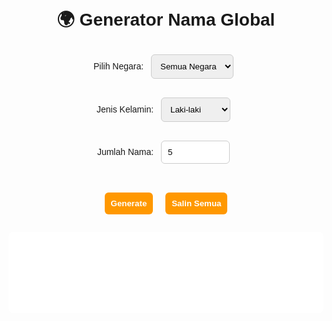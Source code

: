 <!DOCTYPE html>
<html lang="id">
<head>
  <meta charset="UTF-8">
  <meta name="viewport" content="width=device-width, initial-scale=1.0">
  <title>Generator Nama Global</title>
  <style>
    body {
      font-family: Arial, sans-serif;
      background-size: cover;
      background-position: center;
      background-repeat: no-repeat;
      text-align: center;
      padding: 20px;
      transition: background-image 1s ease-in-out;
    }
    h1 { margin-bottom: 20px; }
    select, input, button {
      margin: 8px;
      padding: 10px;
      border-radius: 6px;
      border: 1px solid #ccc;
    }
    button {
      cursor: pointer;
      background: #ff9800;
      color: white;
      border: none;
      font-weight: bold;
    }
    button:hover { background: #e68900; }
    #output {
      margin-top: 20px;
      padding: 15px;
      background: white;
      border-radius: 8px;
      min-height: 100px;
      text-align: left;
      white-space: pre-wrap;
    }
    .name-row {
      display: flex;
      justify-content: space-between;
      align-items: center;
      margin-bottom: 4px;
      padding: 2px 4px;
      border-bottom: 1px solid #eee;
      transition: background 0.3s;
    }
    .name-text { flex: 1; text-align: left; }
    .copy-single {
      margin-left: 10px;
      padding: 2px 6px;
      font-size: 12px;
      background: #4caf50;
      border: none;
      color: white;
      border-radius: 4px;
      cursor: pointer;
    }
    .copy-single:hover { background: #43a047; }
    .copied { color: gray; font-weight: bold; }
    #copyMsg { margin-top: 10px; color: green; font-weight: bold; display: none; }
  </style>
</head>
<body>
  <h1>🌍 Generator Nama Global</h1>

  <label for="country">Pilih Negara:</label>
  <select id="country">
    <option>Semua Negara</option>
  </select>

  <label for="gender">Jenis Kelamin:</label>
  <select id="gender">
    <option>Laki-laki</option>
    <option>Perempuan</option>
  </select>

  <label for="jumlah">Jumlah Nama:</label>
  <input type="number" id="jumlah" value="5" min="1" max="1000000">

  <br>
  <button onclick="generateNames()">Generate</button>
  <button onclick="copyNames()">Salin Semua</button>

  <div id="output"></div>
  <div id="copyMsg">✅ Nama berhasil disalin!</div>

  <script>
    // Background berganti setiap 2 detik
    const backgrounds = [
      'url("https://images.unsplash.com/photo-1506748686210-1b8b3a1e6e0a")',
      'url("https://images.unsplash.com/photo-1518709268802-8b1b1b1b1b1b")'
    ];
    let currentBackground = 0;
    setInterval(() => {
      currentBackground = (currentBackground + 1) % backgrounds.length;
      document.body.style.backgroundImage = backgrounds[currentBackground];
    }, 2000);

    // Daftar negara
    const allCountries = [
      "Indonesia","Jepang","Amerika Serikat","Jerman",
      "Italia","Prancis","Yunani","Mexico","Kanada","Brasil",
      "Australia","Spanyol","Belanda","Norwegia","Irlandia","Mesir","Thailand"
    ];

    // Nama contoh per negara
    const sampleNames = {
      "Indonesia": {
        "Laki-laki": { "depan":["Budi","Andi","Agus","Rizki"], "belakang":["Santoso","Pratama","Setiawan","Wijaya"] },
        "Perempuan": { "depan":["Siti","Dewi","Ayu","Rina"], "belakang":["Lestari","Putri","Wulandari","Halimah"] }
      },
      "Jepang": {
        "Laki-laki": { "depan":["Haruto","Kaito","Ren"], "belakang":["Sato","Takahashi","Yamamoto"] },
        "Perempuan": { "depan":["Sakura","Yui","Hina"], "belakang":["Tanaka","Kobayashi","Nakamura"] }
      },
      "Amerika Serikat": {
        "Laki-laki": { "depan":["James","Michael","David"], "belakang":["Smith","Johnson","Brown"] },
        "Perempuan": { "depan":["Jennifer","Ashley","Sarah"], "belakang":["Williams","Jones","Miller"] }
      },
      "Jerman": {
        "Laki-laki": { "depan":["Hans","Klaus","Wolfgang"], "belakang":["Müller","Schmidt","Schneider"] },
        "Perempuan": { "depan":["Greta","Heidi","Lena"], "belakang":["Fischer","Weber","Meyer"] }
      },
      "Italia": {
        "Laki-laki": { "depan":["Lorenzo","Marco","Giovanni"], "belakang":["Rossi","Bianchi","Ferrari"] },
        "Perempuan": { "depan":["Sofia","Giulia","Aurora"], "belakang":["Romano","Galli","Fontana"] }
      },
      "Prancis": {
        "Laki-laki": { "depan":["Louis","Lucas","Hugo"], "belakang":["Martin","Bernard","Dubois"] },
        "Perempuan": { "depan":["Emma","Chloe","Louise"], "belakang":["Lefevre","Moreau","Laurent"] }
      },
      "Yunani": {
        "Laki-laki": { "depan":["Nikos","Dimitris","Georgios"], "belakang":["Papadopoulos","Nikolaou","Christodoulou"] },
        "Perempuan": { "depan":["Maria","Eleni","Sofia"], "belakang":["Papadaki","Ioannou","Vlachou"] }
      },
      "Mexico": {
        "Laki-laki": { "depan":["Juan","Luis","Carlos"], "belakang":["Hernandez","Garcia","Lopez"] },
        "Perempuan": { "depan":["Maria","Juana","Sofia"], "belakang":["Martinez","Gonzalez","Perez"] }
      },
      "Kanada": {
        "Laki-laki": { "depan":["Liam","Noah","Ethan"], "belakang":["Smith","Brown","Taylor"] },
        "Perempuan": { "depan":["Emma","Olivia","Sophia"], "belakang":["Wilson","Clark","White"] }
      },
      "Brasil": {
        "Laki-laki": { "depan":["Lucas","Gabriel","Mateus"], "belakang":["Silva","Souza","Costa"] },
        "Perempuan": { "depan":["Maria","Ana","Beatriz"], "belakang":["Santos","Oliveira","Pereira"] }
      },
      "Australia": {
        "Laki-laki": { "depan":["Jack","Oliver","Noah"], "belakang":["Smith","Jones","Brown"] },
        "Perempuan": { "depan":["Charlotte","Olivia","Amelia"], "belakang":["Wilson","Taylor","Evans"] }
      },
      "Spanyol": {
        "Laki-laki": { "depan":["Hugo","Daniel","Alejandro"], "belakang":["Gomez","Martinez","Lopez"] },
        "Perempuan": { "depan":["Lucia","Sofia","Martina"], "belakang":["Garcia","Fernandez","Sanchez"] }
      },
      "Belanda": {
        "Laki-laki": { "depan":["Daan","Lucas","Levi"], "belakang":["Jansen","De Vries","Van Dijk"] },
        "Perempuan": { "depan":["Emma","Tess","Sophie"], "belakang":["Bakker","Visser","Smit"] }
      },
      "Norwegia": {
        "Laki-laki": { "depan":["Lukas","Oskar","Emil"], "belakang":["Hansen","Johansen","Larsen"] },
        "Perempuan": { "depan":["Emma","Nora","Sofie"], "belakang":["Haugen","Berg","Lunde"] }
      },
      "Irlandia": {
        "Laki-laki": { "depan":["Sean","Conor","Patrick"], "belakang":["O'Brien","Murphy","Kelly"] },
        "Perempuan": { "depan":["Aoife","Saoirse","Niamh"], "belakang":["O'Sullivan","Byrne","Ryan"] }
      },
      "Mesir": {
        "Laki-laki": { "depan":["Ahmed","Mohamed","Omar"], "belakang":["Hassan","Ali","Youssef"] },
        "Perempuan": { "depan":["Sara","Nour","Mariam"], "belakang":["Hassan","Ali","Youssef"] }
      },
      "Thailand": {
        "Laki-laki": { "depan":["Somchai","Anan","Krit"], "belakang":["Sukhum","Niran","Phan"] },
        "Perempuan": { "depan":["Malee","Suda","Anong"], "belakang":["Sukhum","Niran","Phan"] }
      }
    };

    // Tambahkan negara ke dropdown
    const select = document.getElementById("country");
    allCountries.forEach(c => {
      const opt = document.createElement("option");
      opt.textContent = c;
      select.appendChild(opt);
    });

    function generateNames() {
      const country = document.getElementById("country").value;
      const gender = document.getElementById("gender").value;
      let jumlah = parseInt(document.getElementById("jumlah").value);
      const output = document.getElementById("output");
      output.innerHTML = '';

      let poolDepan = [];
      let poolBelakang = [];

      if (country === "Semua Negara") {
        for (let c in sampleNames) {
          poolDepan = poolDepan.concat(sampleNames[c][gender].depan || []);
          poolBelakang = poolBelakang.concat(sampleNames[c][gender].belakang || []);
        }
      } else {
        if (sampleNames[country]) {
          poolDepan = [...sampleNames[country][gender].depan];
          poolBelakang = [...sampleNames[country][gender].belakang];
        } else {
          poolDepan = ["Anonim"];
          poolBelakang = ["Anonim"];
        }
      }

      let result = new Set();
      while (result.size < jumlah) {
        const depan = poolDepan[Math.floor(Math.random() * poolDepan.length)];
        const belakang = poolBelakang[Math.floor(Math.random() * poolBelakang.length)];
        const number = Math.floor(100000 + Math.random() * 900000);
        result.add(depan + "." + belakang + "." + number);
      }

      Array.from(result).forEach(name => {
        const row = document.createElement('div');
        row.className = 'name-row';
        const span = document.createElement('span');
        span.className = 'name-text';
        span.textContent = name;
        const btn = document.createElement('button');
        btn.className = 'copy-single';
        btn.textContent = 'Salin';
        btn.onclick = () => {
          navigator.clipboard.writeText(name);
          span.classList.add('copied');
          span.textContent = name + " ✅";
          const msg = document.getElementById("copyMsg");
          msg.style.display = "block";
          setTimeout(() => { msg.style.display = "none"; }, 1500);
        };
        row.appendChild(span);
        row.appendChild(btn);
        output.appendChild(row);
      });

      document.getElementById("copyMsg").style.display = false;
    }

    function copyNames() {
      const output = Array.from(document.querySelectorAll('.name-text')).map(e => e.textContent.replace(" ✅","")).join("\n");
      if (!output.trim()) {
        alert("Belum ada nama untuk disalin!");
        return;
      }
      navigator.clipboard.writeText(output).then(() => {
        const msg = document.getElementById("copyMsg");
        msg.style.display = "block";
        setTimeout(() => { msg.style.display = "none"; }, 2000);
      });
    }
  </script>
</body>
</html>
